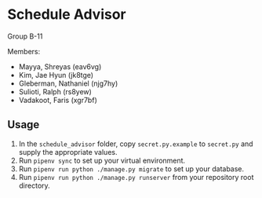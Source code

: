 # Schedule Advisor

Group B-11

Members:

* Mayya, Shreyas (eav6vg)
* Kim, Jae Hyun (jk8tge)
* Gleberman, Nathaniel (njg7hy)
* Sulioti, Ralph (rs8yew)
* Vadakoot, Faris (xgr7bf)

## Usage

1. In the `schedule_advisor` folder, copy `secret.py.example` to `secret.py` and supply the appropriate values.
2. Run `pipenv sync` to set up your virtual environment.
3. Run `pipenv run python ./manage.py migrate` to set up your database.
4. Run `pipenv run python ./manage.py runserver` from your repository root directory.
